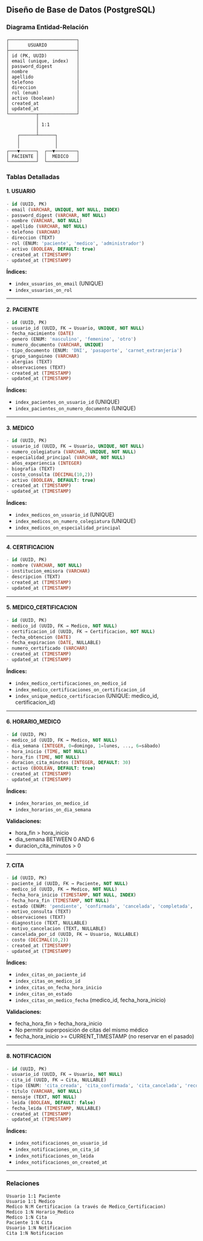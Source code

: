 ## Diseño de Base de Datos (PostgreSQL)

### Diagrama Entidad-Relación

```
┌─────────────────────────┐
│       USUARIO           │
├─────────────────────────┤
│ id (PK, UUID)           │
│ email (unique, index)   │
│ password_digest         │
│ nombre                  │
│ apellido                │
│ telefono                │
│ direccion               │
│ rol (enum)              │
│ activo (boolean)        │
│ created_at              │
│ updated_at              │
└──────────┬──────────────┘
           │
           │ 1:1
           │
    ┌──────┴──────┐
    │             │
    │             │
┌───▼──────┐  ┌──▼────────┐
│ PACIENTE │  │  MEDICO   │
└──────────┘  └───────────┘

```

### Tablas Detalladas

#### 1. USUARIO
```sql
- id (UUID, PK)
- email (VARCHAR, UNIQUE, NOT NULL, INDEX)
- password_digest (VARCHAR, NOT NULL)
- nombre (VARCHAR, NOT NULL)
- apellido (VARCHAR, NOT NULL)
- telefono (VARCHAR)
- direccion (TEXT)
- rol (ENUM: 'paciente', 'medico', 'administrador')
- activo (BOOLEAN, DEFAULT: true)
- created_at (TIMESTAMP)
- updated_at (TIMESTAMP)
```

**Índices:**
- `index_usuarios_on_email` (UNIQUE)
- `index_usuarios_on_rol`

---

#### 2. PACIENTE
```sql
- id (UUID, PK)
- usuario_id (UUID, FK → Usuario, UNIQUE, NOT NULL)
- fecha_nacimiento (DATE)
- genero (ENUM: 'masculino', 'femenino', 'otro')
- numero_documento (VARCHAR, UNIQUE)
- tipo_documento (ENUM: 'DNI', 'pasaporte', 'carnet_extranjeria')
- grupo_sanguineo (VARCHAR)
- alergias (TEXT)
- observaciones (TEXT)
- created_at (TIMESTAMP)
- updated_at (TIMESTAMP)
```

**Índices:**
- `index_pacientes_on_usuario_id` (UNIQUE)
- `index_pacientes_on_numero_documento` (UNIQUE)

---

#### 3. MEDICO
```sql
- id (UUID, PK)
- usuario_id (UUID, FK → Usuario, UNIQUE, NOT NULL)
- numero_colegiatura (VARCHAR, UNIQUE, NOT NULL)
- especialidad_principal (VARCHAR, NOT NULL)
- años_experiencia (INTEGER)
- biografia (TEXT)
- costo_consulta (DECIMAL(10,2))
- activo (BOOLEAN, DEFAULT: true)
- created_at (TIMESTAMP)
- updated_at (TIMESTAMP)
```

**Índices:**
- `index_medicos_on_usuario_id` (UNIQUE)
- `index_medicos_on_numero_colegiatura` (UNIQUE)
- `index_medicos_on_especialidad_principal`

---

#### 4. CERTIFICACION
```sql
- id (UUID, PK)
- nombre (VARCHAR, NOT NULL)
- institucion_emisora (VARCHAR)
- descripcion (TEXT)
- created_at (TIMESTAMP)
- updated_at (TIMESTAMP)
```

---

#### 5. MEDICO_CERTIFICACION
```sql
- id (UUID, PK)
- medico_id (UUID, FK → Medico, NOT NULL)
- certificacion_id (UUID, FK → Certificacion, NOT NULL)
- fecha_obtencion (DATE)
- fecha_expiracion (DATE, NULLABLE)
- numero_certificado (VARCHAR)
- created_at (TIMESTAMP)
- updated_at (TIMESTAMP)
```

**Índices:**
- `index_medico_certificaciones_on_medico_id`
- `index_medico_certificaciones_on_certificacion_id`
- `index_unique_medico_certificacion` (UNIQUE: medico_id, certificacion_id)

---

#### 6. HORARIO_MEDICO
```sql
- id (UUID, PK)
- medico_id (UUID, FK → Medico, NOT NULL)
- dia_semana (INTEGER, 0=domingo, 1=lunes, ..., 6=sábado)
- hora_inicio (TIME, NOT NULL)
- hora_fin (TIME, NOT NULL)
- duracion_cita_minutos (INTEGER, DEFAULT: 30)
- activo (BOOLEAN, DEFAULT: true)
- created_at (TIMESTAMP)
- updated_at (TIMESTAMP)
```

**Índices:**
- `index_horarios_on_medico_id`
- `index_horarios_on_dia_semana`

**Validaciones:**
- hora_fin > hora_inicio
- dia_semana BETWEEN 0 AND 6
- duracion_cita_minutos > 0

---

#### 7. CITA
```sql
- id (UUID, PK)
- paciente_id (UUID, FK → Paciente, NOT NULL)
- medico_id (UUID, FK → Medico, NOT NULL)
- fecha_hora_inicio (TIMESTAMP, NOT NULL, INDEX)
- fecha_hora_fin (TIMESTAMP, NOT NULL)
- estado (ENUM: 'pendiente', 'confirmada', 'cancelada', 'completada', 'no_asistio')
- motivo_consulta (TEXT)
- observaciones (TEXT)
- diagnostico (TEXT, NULLABLE)
- motivo_cancelacion (TEXT, NULLABLE)
- cancelada_por_id (UUID, FK → Usuario, NULLABLE)
- costo (DECIMAL(10,2))
- created_at (TIMESTAMP)
- updated_at (TIMESTAMP)
```

**Índices:**
- `index_citas_on_paciente_id`
- `index_citas_on_medico_id`
- `index_citas_on_fecha_hora_inicio`
- `index_citas_on_estado`
- `index_citas_on_medico_fecha` (medico_id, fecha_hora_inicio)

**Validaciones:**
- fecha_hora_fin > fecha_hora_inicio
- No permitir superposición de citas del mismo médico
- fecha_hora_inicio >= CURRENT_TIMESTAMP (no reservar en el pasado)

---

#### 8. NOTIFICACION
```sql
- id (UUID, PK)
- usuario_id (UUID, FK → Usuario, NOT NULL)
- cita_id (UUID, FK → Cita, NULLABLE)
- tipo (ENUM: 'cita_creada', 'cita_confirmada', 'cita_cancelada', 'recordatorio')
- titulo (VARCHAR, NOT NULL)
- mensaje (TEXT, NOT NULL)
- leida (BOOLEAN, DEFAULT: false)
- fecha_leida (TIMESTAMP, NULLABLE)
- created_at (TIMESTAMP)
- updated_at (TIMESTAMP)
```

**Índices:**
- `index_notificaciones_on_usuario_id`
- `index_notificaciones_on_cita_id`
- `index_notificaciones_on_leida`
- `index_notificaciones_on_created_at`

---

### Relaciones

```
Usuario 1:1 Paciente
Usuario 1:1 Medico
Medico N:M Certificacion (a través de Medico_Certificacion)
Medico 1:N Horario_Medico
Medico 1:N Cita
Paciente 1:N Cita
Usuario 1:N Notificacion
Cita 1:N Notificacion
```

